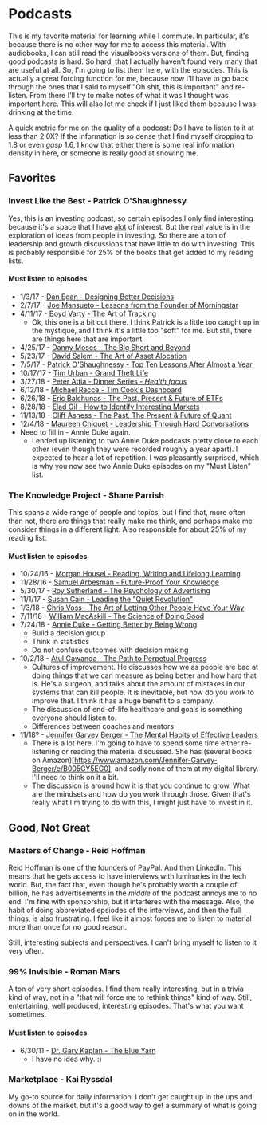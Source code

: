 # Podcasts

This is my favorite material for learning while I commute.  In particular, it's because there is no other way for me to access this material.  With audiobooks, I can still read the visualbooks versions of them.  But, finding good podcasts is hard.  So hard, that I actually haven't found very many that are useful at all.  So, I'm going to list them here, with the episodes.  This is actually a great forcing function for me, because now I'll have to go back through the ones that I said to myself "Oh shit, this is important" and re-listen.  From there I'll try to make notes of what it was I thought was important here.  This will also let me check if I just liked them because I was drinking at the time.

A quick metric for me on the quality of a podcast:  Do I have to listen to it at less than 2.0X?  If the information is so dense that I find myself dropping to 1.8 or even *gasp* 1.6, I know that either there is some real information density in here, or someone is really good at snowing me.

## Favorites

### Invest Like the Best - Patrick O'Shaughnessy

   Yes, this is an investing podcast, so certain episodes I only find interesting because it's a space that I have [alot](https://hyperboleandahalf.blogspot.com/2010/04/alot-is-better-than-you-at-everything.html) of interest.  But the real value is in the exploration of ideas from people in investing.  So there are a ton of leadership and growth discussions that have little to do with investing.  This is probably responsible for 25% of the books that get added to my reading lists.

#### Must listen to episodes

* 1/3/17 - [Dan Egan - Designing Better Decisions](http://investorfieldguide.com/egan/)
* 2/7/17 - [Joe Mansueto - Lessons from the Founder of Morningstar](http://investorfieldguide.com/joe/)
* 4/11/17 - [Boyd Varty - The Art of Tracking](http://investorfieldguide.com/boyd/)
  * Ok, this one is a bit out there.  I think Patrick is a little too caught up in the mystique, and I think it's a little too "soft" for me.  But still, there are things here that are important.
* 4/25/17 - [Danny Moses - The Big Short and Beyond](http://investorfieldguide.com/danny/)
* 5/23/17 - [David Salem - The Art of Asset Alocation](http://investorfieldguide.com/salem/)
* 7/5/17 - [Patrick O'Shaughnessy - Top Ten Lessons After Almost a Year](http://investorfieldguide.com/lessons-learned-after-almost-a-year/)
* 10/17/17 - [Tim Urban - Grand Theft Life](http://investorfieldguide.com/urban/)
* 3/27/18 - [Peter Attia - Dinner Series - *Health focus*](http://investorfieldguide.com/attialive/)
* 6/12/18 - [Michael Recce - Tim Cook's Dashboard](http://investorfieldguide.com/reece/)
* 6/26/18 - [Eric Balchunas - The Past, Present & Future of ETFs](http://investorfieldguide.com/balchunas/)
* 8/28/18 - [Elad Gil - How to Identify Interesting Markets](http://investorfieldguide.com/elad/)
* 11/13/18 - [Cliff Asness - The Past, The Present & Future of Quant](http://investorfieldguide.com/asness/)
* 12/4/18 - [Maureen Chiquet - Leadership Through Hard Conversations](http://investorfieldguide.com/maureen/)
* <a name="annieduke1">Need to fill in - Annie Duke again.  </a>
  * I ended up listening to two Annie Duke podcasts pretty close to each other (even though they were recorded roughly a year apart).  I expected to hear a lot of repetition.  I was pleasantly surprised, which is why you now see two Annie Duke episodes on my "Must Listen" list.

### The Knowledge Project - Shane Parrish

   This spans a wide range of people and topics, but I find that, more often than not, there are things that really make me think, and perhaps make me consider things in a different light. Also responsible for about 25% of my reading list.

#### Must listen to episodes

* 10/24/16 - [Morgan Housel - Reading, Writing and Lifelong Learning](https://fs.blog/morgan-housel/)
* 11/28/16 - [Samuel Arbesman - Future-Proof Your Knowledge](https://fs.blog/samuel-arbesman/)
* 5/30/17 - [Roy Sutherland - The Psychology of Advertising](https://fs.blog/rory-sutherland/)
* 11/1/17 - [Susan Cain - Leading the "Quiet Revolution"](https://fs.blog/susan-cain/)
* 1/3/18 - [Chris Voss - The Art of Letting Other People Have Your Way](https://fs.blog/2018/01/chris-voss/)
* 7/11/18 - [William MacAskill - The Science of Doing Good](https://fs.blog/william-macaskill/)
* <a name="annieduke2">7/24/18</a> - [Annie Duke - Getting Better by Being Wrong](https://fs.blog/annie-duke/)
  * Build a decision group
  * Think in statistics
  * Do not confuse outcomes with decision making
* 10/2/18 - [Atul Gawanda - The Path to Perpetual Progress](https://fs.blog/atul-gawande/)
  * Cultures of improvement.  He discusses how we as people are bad at doing things that we can measure as being better and how hard that is.  He's a surgeon, and talks about the amount of mistakes in our systems that can kill people.  It is inevitable, but how do you work to improve that.  I think it has a huge benefit to a company.
  * The discussion of end-of-life healthcare and goals is something everyone should listen to.
  * Differences between coaches and mentors
* 11/18? - [Jennifer Garvey Berger - The Mental Habits of Effective Leaders](https://fs.blog/jennifer-garvey-berger/) 
  * There is a lot here.  I'm going to have to spend some time either re-listening or reading the material discussed.  She has (several books on Amazon)[https://www.amazon.com/Jennifer-Garvey-Berger/e/B005GY5EG0], and sadly none of them at my digital library.  I'll need to think on it a bit.
  * The discussion is around how it is that you continue to grow.  What are the mindsets and how do you work through those.  Given that's really what I'm trying to do with this, I might just have to invest in it.

## Good, Not Great

### Masters of Change - Reid Hoffman

Reid Hoffman is one of the founders of PayPal.  And then LinkedIn.  This means that he gets access to have interviews with luminaries in the tech world.  But, the fact that, even though he's probably worth a couple of billion, he has advertisements in the *middle* of the podcast annoys me to no end.  I'm fine with sponsorship, but it interferes with the message.  Also, the habit of doing abbreviated epsiodes of the interviews, and then the full things, is also frustrating.  I feel like it almost forces me to listen to material more than once for no good reason.

Still, interesting subjects and perspectives.  I can't bring myself to listen to it very often.

### 99% Invisible - Roman Mars

A ton of very short episodes.  I find them really interesting, but in a trivia kind of way, not in a "that will force me to rethink things" kind of way.  Still, entertaining, well produced, interesting episodes.  That's what you want sometimes.

#### Must listen to episodes

* 6/30/11 - [Dr. Gary Kaplan - The Blue Yarn](https://99percentinvisible.org/episode/episode-30-the-blue-yarn-download-embed-share/)
  * I have no idea why.  :)

### Marketplace - Kai Ryssdal

My go-to source for daily information.  I don't get caught up in the ups and downs of the market, but it's a good way to get a summary of what is going on in the world.  
